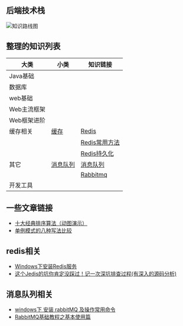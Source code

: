 ## 后端技术栈

![知识路线图](https://github.com/liuyuqin1991/polaris/blob/master/images/backend/javaweblearning.png)

## 整理的知识列表

大类 | 小类 | 知识链接
---|--- |---
Java基础 | 
数据库 | 
web基础 |
Web主流框架 |
Web框架进阶 |
缓存相关 | [缓存](https://github.com/liuyuqin1991/polaris/tree/master/backend/cache) |[Redis](https://github.com/liuyuqin1991/polaris/blob/master/backend/cache/Redis.md)
||  |[Redis常用方法](https://github.com/liuyuqin1991/polaris/blob/master/backend/cache/Redis常用方法.md)
||  |[Redis持久化](https://github.com/liuyuqin1991/polaris/blob/master/backend/cache/Redis持久化.md)
其它 | [消息队列](https://github.com/liuyuqin1991/polaris/tree/master/backend/messagequeue) |[消息队列](https://github.com/liuyuqin1991/polaris/blob/master/backend/messagequeue/message-queue.md)
||  |[Rabbitmq](https://github.com/liuyuqin1991/polaris/blob/master/backend/messagequeue/rabbitmq.md)
开发工具|

## 一些文章链接
- [十大经典排序算法（动图演示）](https://www.cnblogs.com/onepixel/p/7674659.html)
- [单例模式的八种写法比较](https://www.cnblogs.com/zhaoyan001/p/6365064.html)
## redis相关
- [Windows下安装Redis服务](https://www.cnblogs.com/jaign/articles/7920588.html)
- [这个Jedis的坑你肯定没踩过！记一次深坑排查过程(有深入的源码分析)](http://beautyboss.me/2019/03/10/%E8%BF%99%E4%B8%AAJedis%E7%9A%84%E5%9D%91%E4%BD%A0%E8%82%AF%E5%AE%9A%E6%B2%A1%E8%B8%A9%E8%BF%87%EF%BC%81%E8%AE%B0%E4%B8%80%E6%AC%A1%E6%B7%B1%E5%9D%91%E6%8E%92%E6%9F%A5%E8%BF%87%E7%A8%8B/)
## 消息队列相关
- [windows下 安装 rabbitMQ 及操作常用命令](http://www.cnblogs.com/ericli-ericli/p/5902270.html)
- [RabbitMQ基础教程之基本使用篇](https://www.jianshu.com/p/7032cbe79951)
